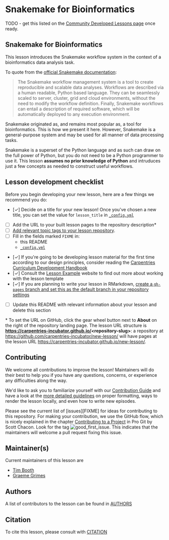 # Snakemake for Bioinformatics

TODO - get this listed on the  [Community Developed Lessons page][community-lessons] once ready.

## Snakemake for Bioinformatics

This lesson introduces the Snakemake workflow system in the context of a bioinformatics data
analysis task.

To quote from the [official Snakemake documentation](https://snakemake.readthedocs.io/):

> The Snakemake workflow management system is a tool to create reproducible and scalable data analyses.
> Workflows are described via a human readable, Python based language. They can be seamlessly scaled to
> server, cluster, grid and cloud environments, without the need to modify the workflow definition.
> Finally, Snakemake workflows can entail a description of required software, which will be automatically
> deployed to any execution environment.

Snakemake originated as, and remains most popular as, a tool for bioinformatics. This is how we present
it here. However, Snakemake is a general-purpose system and may be used for all manner of data processing
tasks.

Snakemake is a superset of the Python language and as such can draw on the full power of Python, but you
do not need to be a Python programmer to use it. This lesson **assumes no prior knowledge of Python** and
intruduces just a few concepts as needed to construct useful workflows.

## Lesson development checklist

Before you begin developing your new lesson,
here are a few things we recommend you do:

* [✓] Decide on a title for your new lesson!
  Once you've chosen a new title, you can set the value for `lesson_title`
  in [`_config.yml`](_config.yml)
* [ ] Add the URL to your built lesson pages to the repository description\*
* [ ] [Add relevant topic tags to your lesson repository][cdh-topic-tags].
* [ ] Fill in the fields marked `FIXME` in:
  * this README
  * [`_config.yml`](_config.yml)
* [✓] If you're going to be developing lesson material for the first time
  according to our design principles,
  consider reading the [Carpentries Curriculum Development Handbook][cdh]
* [✓] Consult the [Lesson Example][lesson-example] website to find out more about
  working with the lesson template
* [✓] If you are planning to write your lesson in RMarkdown,
  [create a `gh-pages` branch and set this as the default branch in your repository settings][change-default-branch]
* [ ] Update this README with relevant information about your lesson
  and delete this section


\* To set the URL on GitHub, click the gear wheel button next to **About**
on the right of the repository landing page.
The lesson URL structure is **https://carpentries-incubator.github.io/<repository-slug\>**:
a repository at https://github.com/carpentries-incubator/new-lesson/ will have pages at
the lesson URL https://carpentries-incubator.github.io/new-lesson/.


## Contributing

We welcome all contributions to improve the lesson! Maintainers will do their best to help you if you have any
questions, concerns, or experience any difficulties along the way.

We'd like to ask you to familiarize yourself with our [Contribution Guide](CONTRIBUTING.md) and have a look at
the [more detailed guidelines][lesson-example] on proper formatting, ways to render the lesson locally, and even
how to write new episodes.

Please see the current list of [issues][FIXME] for ideas for contributing to this
repository. For making your contribution, we use the GitHub flow, which is
nicely explained in the chapter [Contributing to a Project](http://git-scm.com/book/en/v2/GitHub-Contributing-to-a-Project) in Pro Git
by Scott Chacon.
Look for the tag ![good_first_issue](https://img.shields.io/badge/-good%20first%20issue-gold.svg). This indicates that the maintainers
will welcome a pull request fixing this issue.


## Maintainer(s)

Current maintainers of this lesson are

* [Tim Booth](http://github.com/tbooth)
* [Graeme Grimes](http://github.com/ggrimes)

## Authors

A list of contributors to the lesson can be found in [AUTHORS](AUTHORS)

## Citation

To cite this lesson, please consult with [CITATION](CITATION)

[cdh]: https://cdh.carpentries.org
[cdh-topic-tags]: https://cdh.carpentries.org/the-carpentries-incubator.html#topic-tags
[change-default-branch]: https://docs.github.com/en/github/administering-a-repository/changing-the-default-branch
[community-lessons]: https://carpentries.org/community-lessons
[lesson-example]: https://carpentries.github.io/lesson-example
